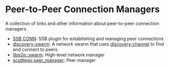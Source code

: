 # Peer-to-Peer Connection Managers

A collection of links and other information about peer-to-peer connection managers.

- [SSB CONN](https://github.com/ssbc/ssb-conn): SSB plugin for establishing and managing peer connections
- [discovery-swarm](https://github.com/mafintosh/discovery-swarm): A network swarm that uses [discovery-channel](https://github.com/maxogden/discovery-channel) to find and connect to peers
- [libp2p::swarm](https://docs.rs/libp2p/latest/libp2p/swarm/index.html): High-level network manager
- [scuttlego peer_manager](https://github.com/planetary-social/scuttlego/blob/main/service/domain/peer_manager.go): Peer manager
